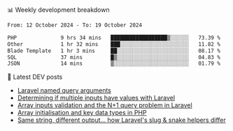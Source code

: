 📊 Weekly development breakdown
<!--START_SECTION:waka-->

```txt
From: 12 October 2024 - To: 19 October 2024

PHP              9 hrs 34 mins   ██████████████████▒░░░░░░   73.39 %
Other            1 hr 32 mins    ███░░░░░░░░░░░░░░░░░░░░░░   11.82 %
Blade Template   1 hr 3 mins     ██░░░░░░░░░░░░░░░░░░░░░░░   08.17 %
SQL              37 mins         █▒░░░░░░░░░░░░░░░░░░░░░░░   04.83 %
JSON             14 mins         ▒░░░░░░░░░░░░░░░░░░░░░░░░   01.79 %
```

<!--END_SECTION:waka-->

📕 Latest DEV posts
<!-- BLOG-POST-LIST:START -->
- [Laravel named query arguments](https://dev.to/michaelvickersuk/laravel-named-query-arguments-28kd)
- [Determining if multiple inputs have values with Laravel](https://dev.to/michaelvickersuk/determining-if-multiple-inputs-have-values-with-laravel-km6)
- [Array inputs validation and the N+1 query problem in Laravel](https://dev.to/michaelvickersuk/array-inputs-validation-and-the-n1-query-problem-in-laravel-2agb)
- [Array initialisation and key data types in PHP](https://dev.to/michaelvickersuk/array-initialisation-and-key-data-types-in-php-1e5b)
- [Same string, different output... how Laravel&#39;s slug &amp; snake helpers differ](https://dev.to/michaelvickersuk/same-string-different-output-how-laravels-slug-snake-helpers-differ-1ccj)
<!-- BLOG-POST-LIST:END -->
